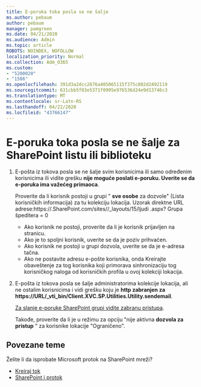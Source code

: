 ```yaml
---
title: E-poruka toka posla se ne šalje
ms.author: pebaum
author: pebaum
manager: pamgreen
ms.date: 04/21/2020
ms.audience: Admin
ms.topic: article
ROBOTS: NOINDEX, NOFOLLOW
localization_priority: Normal
ms.collection: Adm_O365
ms.custom:
- "5200020"
- "1586"
ms.openlocfilehash: 391d3a2dcc2676a405065115f375c802d2492119
ms.sourcegitcommit: 631cbb5f03e5371f0995e976536d24e9d13746c3
ms.translationtype: MT
ms.contentlocale: sr-Latn-RS
ms.lasthandoff: 04/22/2020
ms.locfileid: "43766147"
---
```

# <a name="workflow-email-is-not-being-sent-for-a-sharepoint-list-or-library"></a>E-poruka toka posla se ne šalje za SharePoint listu ili biblioteku

1. E-pošta iz tokova posla se ne šalje svim korisnicima ili samo određenim korisnicima ili vidite grešku **nije moguće poslati e-poruku. Uverite se da e-poruka ima važećeg primaoca**.

    Proverite da li korisnik postoji u grupi " **sve osobe** za dozvole" (Lista korisničkih informacija) za tu kolekciju lokacija.  Uzorak direktne URL adrese:<tenant>https://.<sitename>SharePoint.com/sites//_layouts/15/ljudi .aspx? Grupa špeditera = 0

    - Ako korisnik ne postoji, proverite da li je korisnik prijavljen na stranicu. 
    - Ako je to spoljni korisnik, uverite se da je poziv prihvaćen.
    - Ako korisnik ne postoji u grupi dozvola, uverite se da je e-adresa tačna.
    - Ako ne postavite adresu e-pošte korisnika, onda Kreirajte obaveštenje za tog korisnika koji primorava sinhronizaciju tog korisničkog naloga od korisničkih profila u ovoj kolekciji lokacija.
 
2. E-pošta iz tokova posla se šalje administratorima kolekcije lokacija, ali ne ostalim korisnicima i vidi grešku koju je **http zabranjen za <span>https:</span>//URL/_vti_bin/Client.XVC.SP.Utilities.Utility.sendemail**.
 

    [Za slanje e-poruke SharePoint grupi vidite zabranu pristupa](https://docs.microsoft.com/sharepoint/support/sharing-and-permissions/access-denied-when-send-an-email-to-groups).

    Takođe, proverite da li je u režimu za opciju "nije aktivna **dozvola za pristup** " za korisnike lokacije "Ograničeno".


## <a name="related-topics"></a>Povezane teme
Želite li da isprobate Microsoft protok na SharePoint mreži?
- [Kreiraj tok](https://support.office.com/article/Create-a-flow-for-a-list-or-library-in-SharePoint-Online-or-OneDrive-for-Business-a9c3e03b-0654-46af-a254-20252e580d01) 
- [SharePoint i protok](https://flow.microsoft.com/blog/sharepoint-and-flow/) 


